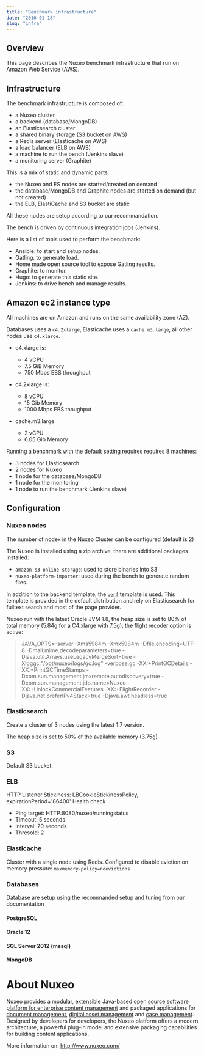 ```yaml
---
title: "Benchmark infrastructure"
date: "2016-01-18"
slug: "infra"
---
```


## Overview

This page describes the Nuxeo benchmark infrastructure that run on Amazon Web Service (AWS).

## Infrastructure

The benchmark infrastructure is composed of:

- a Nuxeo cluster
- a backend (database/MongoDB)
- an Elasticsearch cluster
- a shared binary storage (S3 bucket on AWS)
- a Redis server (Elasticache on AWS) 
- a load balancer (ELB on AWS)
- a machine to run the bench (Jenkins slave)
- a monitoring server (Graphite)

This is a mix of static and dynamic parts:

- the Nuxeo and ES nodes are started/created on demand
- the database/MongoDB and Graphite nodes are started on demand (but not created)
- the ELB, ElastiCache and S3 bucket are static

All these nodes are setup according to our recommandation.

The bench is driven by continuous integration jobs (Jenkins).

Here is a list of tools used to perform the benchmark:

- Ansible: to start and setup nodes.
- Gatling: to generate load.
- Home made open source tool to expose Gatling results.
- Graphite: to monitor.
- Hugo: to generate this static site.
- Jenkins: to drive bench and manage results.  

## Amazon ec2 instance type

All machines are on Amazon and runs on the same availability zone (AZ).

Databases uses a `c4.2xlarge`, Elasticache uses a `cache.m3.large`, all other nodes use `c4.xlarge`.

- c4.xlarge is:

    - 4 vCPU
    - 7.5 GiB Memory
    - 750 Mbps EBS throughput

- c4.2xlarge is:
    - 8 vCPU
    - 15 Gib Memory
    - 1000 Mbps EBS thoughput

- cache.m3.large
    - 2 vCPU
    - 6.05 Gib Memory


Running a benchmark with the default setting requires requires 8 machines:

- 3 nodes for Elasticsearch
- 2 nodes for Nuxeo
- 1 node for the database/MongoDB
- 1 node for the monitoring
- 1 node to run the benchmark (Jenkins slave)

## Configuration

### Nuxeo nodes

The number of nodex in the Nuxeo Cluster can be configured (default is 2) 

The Nuxeo is installed using a zip archive, there are additional packages installed:

 - `amazon-s3-online-storage`: used to store binaries into S3
 - `nuxeo-platform-importer`: used during the bench to generate random files.

[1]: https://github.com/nuxeo/nuxeo/tree/master/nuxeo-distribution/nuxeo-distribution-resources/src/main/resources/templates-tomcat/perf
In addition to the backend template, the [`perf`][1] template is used.
This template is provided in the default distribution and rely on Elasticsearch for fulltext search and most of the 
page provider.

Nuxeo run with the latest Oracle JVM 1.8, the heap size is set to 80% of total memory (5.84g for a C4.xlarge with 7.5g), 
the flight recoder option is active: 

> JAVA_OPTS=-server -Xms5984m -Xmx5984m -Dfile.encoding=UTF-8 -Dmail.mime.decodeparameters=true -Djava.util.Arrays.useLegacyMergeSort=true -Xloggc:"/opt/nuxeo/logs/gc.log" -verbose:gc -XX:+PrintGCDetails -XX:+PrintGCTimeStamps -Dcom.sun.management.jmxremote.autodiscovery=true -Dcom.sun.management.jdp.name=Nuxeo -XX:+UnlockCommercialFeatures -XX:+FlightRecorder -Djava.net.preferIPv4Stack=true -Djava.awt.headless=true

### Elasticsearch

Create a cluster of 3 nodes using the latest 1.7 version.

The heap size is set to 50% of the available memory (3.75g)

### S3
Default S3 bucket.

### ELB
  HTTP Listener
  Stickiness: LBCookieStickinessPolicy, expirationPeriod='86400'
  Health check 
  
  - Ping target: HTTP:8080/nuxeo/runningstatus
  - Timeout: 5 seconds
  - Interval: 20 seconds
  - Thresold: 2
    
  
### Elasticache

  Cluster with a single node using Redis.
  Configured to disable eviction on memory pressure: `maxmemory-policy=noevictions`
  
### Databases

Database are setup using the recommanded setup and tuning from our documentation

#### PostgreSQL

#### Oracle 12

#### SQL Server 2012 (mssql)

#### MongoDB


# About Nuxeo

Nuxeo provides a modular, extensible Java-based
[open source software platform for enterprise content management](http://www.nuxeo.com/en/products/ep)
and packaged applications for
[document management](http://www.nuxeo.com/en/products/document-management),
[digital asset management](http://www.nuxeo.com/en/products/dam) and
[case management](http://www.nuxeo.com/en/products/case-management). Designed
by developers for developers, the Nuxeo platform offers a modern
architecture, a powerful plug-in model and extensive packaging
capabilities for building content applications.

More information on: <http://www.nuxeo.com/>

